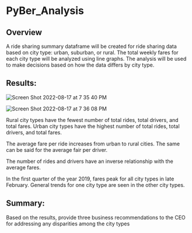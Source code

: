 # PyBer_Analysis

## Overview


A ride sharing summary dataframe will be created for ride sharing data based on city type: urban, suburban, or rural. The total weekly fares for each city type will be analyzed using line graphs. The analysis will be used to make decisions based on how the data differs by city type.

## Results:

![Screen Shot 2022-08-17 at 7 35 40 PM](https://user-images.githubusercontent.com/106785377/185272907-b749ccd0-8199-4d34-a502-503d9fccb656.png)

![Screen Shot 2022-08-17 at 7 36 08 PM](https://user-images.githubusercontent.com/106785377/185272943-147588a2-1672-464f-8efe-4b6fb8c43a7f.png)


Rural city types have the fewest number of total rides, total drivers, and total fares. Urban city types have the highest number of total rides, total drivers, and total fares. 

The average fare per ride increases from urban to rural cities. The same can be said for the average fair per driver. 

The number of rides and drivers have an inverse relationship with the average fares.

In the first quarter of the year 2019, fares peak for all city types in late February. General trends for one city type are seen in the other city types.

## Summary: 

Based on the results, provide three business recommendations to the CEO for addressing any disparities among the city types
